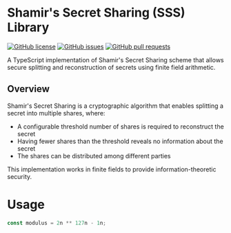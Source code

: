# Shamir's Secret Sharing (SSS) Library

[![GitHub license](https://img.shields.io/github/license/shovon/sss)](https://github.com/shovon/sss/blob/main/LICENSE)
[![GitHub issues](https://img.shields.io/github/issues/shovon/sss)](https://github.com/shovon/sss/issues)
[![GitHub pull requests](https://img.shields.io/github/issues-pr/shovon/sss)](https://github.com/shovon/sss/pulls)

A TypeScript implementation of Shamir's Secret Sharing scheme that allows secure splitting and reconstruction of secrets using finite field arithmetic.

## Overview

Shamir's Secret Sharing is a cryptographic algorithm that enables splitting a secret into multiple shares, where:

- A configurable threshold number of shares is required to reconstruct the secret
- Having fewer shares than the threshold reveals no information about the secret
- The shares can be distributed among different parties

This implementation works in finite fields to provide information-theoretic security.

# Usage

```typescript
const modulus = 2n ** 127n - 1n;
```
